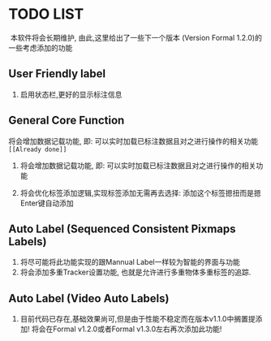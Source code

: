 # TODO LIST

​		本软件将会长期维护, 由此,这里给出了一些下一个版本 (Version Formal 1.2.0)的一些考虑添加的功能

## User Friendly label

1. 启用状态栏,更好的显示标注信息

## General Core Function

将会增加数据记载功能, 即: 可以实时加载已标注数据且对之进行操作的相关功能 `[[Already done]]`

1. 将会增加数据记载功能, 即: 可以实时加载已标注数据且对之进行操作的相关功能

2. 将会优化标签添加逻辑,实现标签添加无需再去选择: 添加这个标签摁扭而是摁Enter键自动添加

## Auto Label (Sequenced Consistent Pixmaps Labels)

1. 将尽可能将此功能实现的跟Mannual Label一样较为智能的界面与功能
2. 将会添加多重Tracker设置功能, 也就是允许进行多重物体多重标签的追踪.
## Auto Label (Video Auto Labels)

1. 目前代码已存在,基础效果尚可,但是由于性能不稳定而在版本v1.1.0中搁置提添加! 将会在Formal v1.2.0或者Formal v1.3.0左右再次添加此功能!